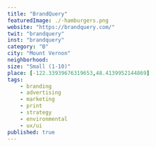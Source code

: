 ```yaml
---
title: "BrandQuery"
featuredImage: ./-hamburgers.png
website: "https://brandquery.com/"
twit: "brandquery"
inst: "brandquery"
category: "B"
city: "Mount Vernon"
neighborhood:
size: "Small (1-10)"
place: [-122.33939676319653,48.4139952144869]
tags:
    - branding
    - advertising
    - marketing
    - print
    - strategy
    - environmental
    - ux/ui
published: true
---
```




